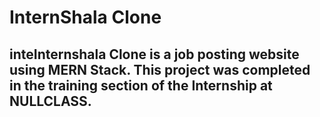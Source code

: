 # InternShala Clone
## inteInternshala Clone is a job posting website using MERN Stack. This project was  completed in the training section of the Internship at NULLCLASS.

